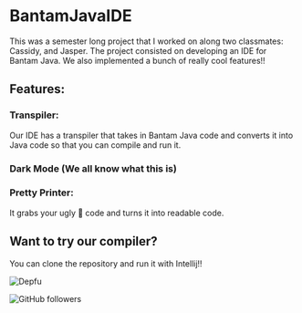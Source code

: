 # BantamJavaIDE

This was a semester long project that I worked on along two classmates: Cassidy, and Jasper. The project consisted on developing an IDE for Bantam Java. We also implemented a bunch of really cool features!!

## Features:

### Transpiler: 
  Our IDE has a transpiler that takes in Bantam Java code and converts it into Java code so that you can compile and run it.
  
### Dark Mode (We all know what this is)

### Pretty Printer:
  It grabs your ugly 🤮 code and turns it into readable code.

## Want to try our compiler?

You can clone the repository and run it with Intellij!!

![Depfu](https://img.shields.io/depfu/dependencies/github/tymkiwdylan/BantamJavaIDE?style=flat-square)

![GitHub followers](https://img.shields.io/github/followers/tymkiwdylan?style=social)
